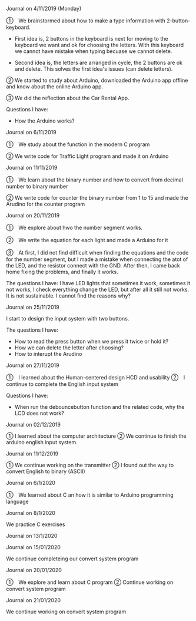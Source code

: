 Journal on 4/11/2019 (Monday)

 ①　We brainstormed about how to make a type information with 2-button-keyboard.
  
  - First idea is, 2 buttons in the keyboard is next for moving to the keyboard we want and ok for choosing the letters. With this keyboard we cannot have mistake when typing becuase we cannot delete.
   
   - Second idea is, the letters are arranged in cycle, the 2 buttons are ok and delete. This solves the first idea's issues (can delete letters).
    
 ② We started to study about Arduino, downloaded the Arduino app offline and know about the online Arduino app.
 
 ③ We did the reflection about the Car Rental App.
 
 Questions I have: 
  - How the Arduino works?
     
Journal on 6/11/2019

①　We study about the function in the modern C program

② We write code for Traffic Light program and made it on Arduino


Journal on 11/11/2019

①　We learn about the binary number and how to convert from decimal number to binary number

② We write code for counter the binary number from 1 to 15 and made the Arudino for the counter program

Journal on 20/11/2019

①　We explore about hwo the number segment works.

②　We write the equation for each light and made a Arduino for it

③　At first, I did not find difficult when finding the equations and the code for the number segment, but I made a mistake when connecting the atot of the LED, and the resistor connect with the GND. After then, I came back home fixing the problems, and finally it works. 

The questions I have: I have LED lights that sometimes it work, sometimes it not works, I check everything change the LED, but after all it still not works. It is not sustainable. I cannot find the reasons why?

Journal  on 25/11/2019
 
I start to design the input system with two buttons.

The questions I have: 
 + How to read the press button when we press it twice or hold it?
 + How we can delete the letter after choosing?
 + How to interupt the Arudino
 
 Journal on 27/11/2019
 
 ①　I learned about the Human-centered design HCD and usability
 ②　I continue to complete the English input system 
 
 Questions I have: 
   + When run the debouncebutton function and the related code, why the LCD does not work? 

Journal on 02/12/2019

① I learned about the computer architecture
② We continue to finish the arduino english input system.

Journal on 11/12/2019

① We continue working on the transmitter
② I found out the way to convert English to binary (ASCII)

Journal on 6/1/2020

①　We learned about C an how it is similar to Arduino programming language

Journal on 8/1/2020

  We practice C exercises
  
Journal on 13/1/2020
 
Journal on 15/01/2020

 We continue completeing our convert system program

Journal on 20/01/2020

①　We explore and learn about C program 
②  Continue working on convert system program

Journal on 21/01/2020

   We continue working on convert system program




